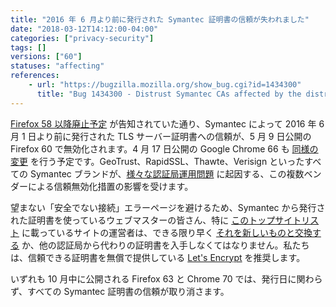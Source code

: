```yaml
---
title: "2016 年 6 月より前に発行された Symantec 証明書の信頼が失われました"
date: "2018-03-12T14:12:00-04:00"
categories: ["privacy-security"]
tags: []
versions: ["60"]
statuses: "affecting"
references:
    - url: "https://bugzilla.mozilla.org/show_bug.cgi?id=1434300"
      title: "Bug 1434300 - Distrust Symantec CAs affected by the distrust plan"
---
```

[Firefox 58 以降廃止予定](https://www.fxsitecompat.com/ja/docs/2018/symantec-issued-certificates-will-soon-be-distrusted/) が告知されていた通り、Symantec によって 2016 年 6 月 1 日より前に発行された TLS サーバー証明書への信頼が、5 月 9 日公開の Firefox 60 で無効化されます。4 月 17 日公開の Google Chrome 66 も [同様の変更](https://developers-jp.googleblog.com/2017/09/chromes-plan-to-distrust-symantec.html) を行う予定です。GeoTrust、RapidSSL、Thawte、Verisign といったすべての Symantec ブランドが、[様々な認証局運用問題](https://wiki.mozilla.org/CA:Symantec_Issues) に起因する、この複数ベンダーによる信頼無効化措置の影響を受けます。

望まない「安全でない接続」エラーページを避けるため、Symantec から発行された証明書を使っているウェブマスターの皆さん、特に [このトップサイトリスト](https://bugzilla.mozilla.org/attachment.cgi?id=8953758) に載っているサイトの運営者は、できる限り早く [それを新しいものと交換する](https://www.symantec.com/connect/ja/blogs/symantec-ssltls) か、他の認証局から代わりの証明書を入手しなくてはなりません。私たちは、信頼できる証明書を無償で提供している [Let's Encrypt](https://letsencrypt.org/) を推奨します。

いずれも 10 月中に公開される Firefox 63 と Chrome 70 では、発行日に関わらず、すべての Symantec 証明書の信頼が取り消さます。
